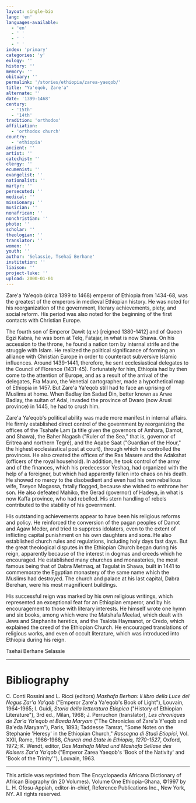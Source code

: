```yaml
---
layout: single-bio
lang: 'en'
languages-available:
  - 'en'
  - ' '
  - ' '
  - ' '
index: 'primary'
categories: 'y'
eulogy: ''
history: ''
memory: ''
obituary: ''
permalink: '/stories/ethiopia/zarea-yaeqob/'
title: "Ya'eqob, Zare'a"
alternate: ''
date: '1399-1468'
century:
  - '15th'
  - '14th'
tradition: 'orthodox'
affiliation:
  - 'orthodox church'
country:
  - 'ethiopia'
ancient: ''
artist: ''
catechist: ''
clergy: ''
ecumenist: ''
evangelist: ''
nationalist: ''
martyr: ''
persecuted: ''
medical: ''
missionary: ''
musician: ''
nonafrican: ''
nonchristian: ''
photo: ''
scholar: ''
theologian: ''
translator: ''
women: ''
youth: ''
author: 'Selassie, Tsehai Berhane'
institution: ''
liaison: ''
project-luke: ''
upload: 2000-01-01
---
```



Zare'a Ya'eqob (circa 1399 to 1468) emperor of Ethiopia from 1434-68, was the greatest of the emperors in medieval Ethiopian history. He was noted for his reorganization of the government, literary achievements, piety, and social reform. His period was also noted for the beginning of the first contacts with Christian Europe.

The fourth son of Emperor Dawit (*q.v.*) [reigned 1380-1412] and of Queen Egzi Kabra, he was born at Telq, Fatajar, in what is now Shawa. On his accession to the throne, he found a nation torn by internal strife and the struggle with Islam. He realized the political significance of forming an alliance with Christian Europe in order to counteract subversive Islamic influences. Around 1439-1441, therefore, he sent ecclesiastical delegates to the Council of Florence (1431-45). Fortunately for him, Ethiopia had by then come to the attention of Europe, and as a result of the arrival of the delegates, Fra Mauro, the Venetial cartographer, made a hypothetical map of Ethiopia in 1457. But Zare'a Ya'eqob still had to face an uprising of Muslims at home. When Badlay ibn Sadad Din, better known as Arwe Badlay, the sultan of Adal, invaded the province of Dwaro (now Arusi province) in 1445, he had to crush him.

Zare'a Ya'eqob's political ability was made more manifest in internal affairs. He firmly established direct control of the government by reorganizing the offices of the Tsahafe Lam (a title given the governors of Amhara, Damot, and Shawa), the Baher Nagash ("Ruler of the Sea," that is, governor of Eritrea and northern Tegré), and the Aqabe Saat ("Guardian of the Hour," the highest ecclesiastical post at court), through which he controlled the provinces. He also created the offices of the Ras Masere and the Adakshat (officers of the royal household). In addition, he took control of the army and of the finances, which his predecessor Yeshaq, had organized with the help of a foreigner, but which had apparently fallen into chaos on his death. He showed no mercy to the disobedient and even had his own rebellious wife, Tseyon Mogassa, fatally flogged, because she wished to enthrone her son. He also defeated Mahiko, the Gerad (governor) of Hadeya, in what is now Kaffa province, who had rebelled. His stern handling of rebels contributed to the stability of his government.

His outstanding achievements appear to have been his religious reforms and policy. He reinforced the conversion of the pagan peoples of Damot and Agaw Meder, and tried to suppress idolaters, even to the extent of inflicting capital punishment on his own daughters and sons. He also established church rules and regulations, including holy days fast days. But the great theological disputes in the Ethiopian Church began during his reign, apparently because of the interest in dogmas and creeds which he encouraged. He established many churches and monasteries, the most famous being that of Dabra Metmaq, at Tagulat in Shawa, built in 1441 to commemorate the Egyptian monastery of the same name which the Muslims had destroyed. The church and palace at his last capital, Dabra Berehan, were his most magnificent buildings.

His successful reign was marked by his own religious writings, which represented an exceptional feat for an Ethiopian emperor, and by his encouragement to those with literary interests. He himself wrote one hymn and six books, among which were the Matshafa Meelad, which dealt with Jews and Stephanite heretics, and the Tsalota Haymanot, or Credo, which explained the creed of the Ethiopian Church. He encouraged translations of religious works, and even of occult literature, which was introduced into Ethiopia during his reign.

Tsehai Berhane Selassie

---

# Bibliography

C. Conti Rossini and L. Ricci (editors) *Mashafa Berhan: Il libro della Luce del Negus Zar'a Ya'qob* ("Emperor Zare'a Ya'eqob's Book of Light"), Louvain, 1964-1965; I. Guidi, *Storia della letteratura Etiopica* ("History of Ethiopian Literature"), 3rd ed., Milan, 1968; J. Perruchon (translator), *Les chroniques de Zar'a Ya'eqob et Baeda Maryam* ("The Chronicles of Zare'a Y'eqob and Ba'eda Maryam"), Paris, 1893; Taddesse Tamrat, "Some Notes on the Stephanie 'Heresy' in the Ethiopian Church," *Rassegna di Studi Etiopici*, Vol. XXII, Rome, 1966-1968, *Church and State in Ethiopia, 1270-1527*, Oxford, 1972; K. Wendt, editor, *Das Mashafa Milad und Mashafa Sellase des Kaisers Zar'a Ya'qob* ("Emperor Zarea Yaeqob's 'Book of the Nativity' and 'Book of the Trinity'"), Louvain, 1963.

---

This article was reprinted from The Encyclopaedia Africana Dictionary of African Biography (in 20 Volumes). Volume One Ethiopia-Ghana, ©1997 by L. H. Ofosu-Appiah, editor-in-chief, Reference Publications Inc., New York, NY. All rights reserved.

